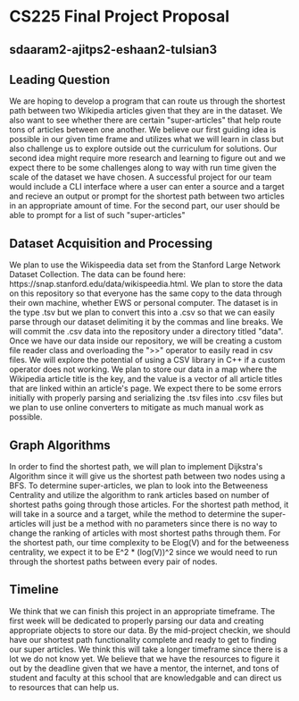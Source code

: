 <h1>CS225 Final Project Proposal</h1>

<h2>sdaaram2-ajitps2-eshaan2-tulsian3</h2>

<h2>Leading Question</h2>
<p> We are hoping to develop a program that can route us through the shortest path between two Wikipedia articles given that they are in the dataset. We also want to see whether there are certain "super-articles" that help route tons of articles between one another. We believe our first guiding idea is possible in our given time frame and utilizes what we will learn in class but also challenge us to explore outside out the curriculum for solutions. Our second idea might require more research and learning to figure out and we expect there to be some challenges along to way with run time given the scale of the dataset we have chosen. A successful project for our team would include a CLI interface where a user can enter a source and a target and recieve an output or prompt for the shortest path between two articles in an appropriate amount of time. For the second part, our user should be able to prompt for a list of such "super-articles" </p>

<h2>Dataset Acquisition and Processing</h2>
<p> We plan to use the Wikispeedia data set from the Stanford Large Network Dataset Collection. The data can be found here: https://snap.stanford.edu/data/wikispeedia.html. We plan to store the data on this repository so that everyone has the same copy to the data through their own machine, whether EWS or personal computer. The dataset is in the type .tsv but we plan to convert this into a .csv so that we can easily parse through our dataset delimiting it by the commas and line breaks. We will commit the .csv data into the repository under a directory titled "data". Once we have our data inside our repository, we will be creating a custom file reader class and overloading the ">>" operator to easily read in csv files. We will explore the potential of using a CSV library in C++ if a custom operator does not working. We plan to store our data in a map where the Wikipedia article title is the key, and the value is a vector of all article titles that are linked within an article's page. We expect there to be some errors initially with properly parsing and serializing the .tsv files into .csv files but we plan to use online converters to mitigate as much manual work as possible. </p>

<h2>Graph Algorithms</h2>
<p>In order to find the shortest path, we will plan to implement Dijkstra's Algorithm since it will give us the shortest path between two nodes using a BFS. To determine super-articles, we plan to look into the Betweeness Centrality and utilize the algorithm to rank articles based on number of shortest paths going through those articles. For the shortest path method, it will take in a source and a target, while the method to determine the super-articles will just be a method with no parameters since there is no way to change the ranking of articles with most shortest paths through them. For the shortest path, our time complexity to be Elog(V) and for the betweeness centrality, we expect it to be E^2 * (log(V))^2 since we would need to run through the shortest paths between every pair of nodes.</p>

<h2>Timeline</h2>
<p>We think that we can finish this project in an appropriate timeframe. The first week will be dedicated to properly parsing our data and creating appropriate objects to store our data. By the mid-project checkin, we should have our shortest path functionality complete and ready to get to finding our super articles. We think this will take a longer timeframe since there is a lot we do not know yet. We believe that we have the resources to figure it out by the deadline given that we have a mentor, the internet, and tons of student and faculty at this school that are knowledgable and can direct us to resources that can help us.</p>

